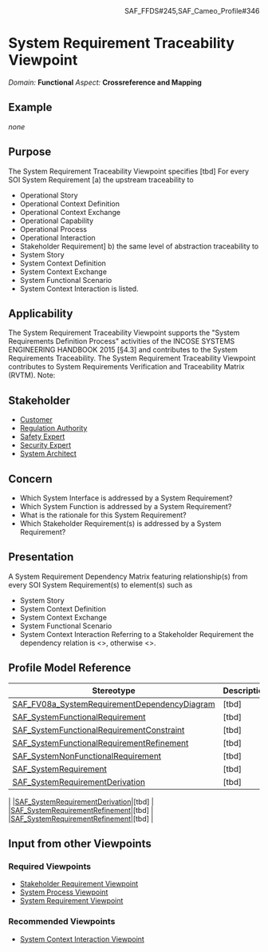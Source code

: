 <div align="right">SAF_FFDS#245,SAF_Cameo_Profile#346</div>

# System Requirement Traceability Viewpoint
*Domain:* **Functional** *Aspect:* **Crossreference and Mapping**
## Example
*none*
## Purpose
The System Requirement Traceability Viewpoint specifies [tbd]
For every SOI System Requirement 
[a) the upstream traceability to
* Operational Story
* Operational Context Definition
* Operational Context Exchange
* Operational Capability
* Operational Process
* Operational Interaction
* Stakeholder Requirement]
b) the same level of abstraction traceability to
* System Story
* System Context Definition
* System Context Exchange
* System Functional Scenario
* System Context Interaction
is listed.
## Applicability
The System Requirement Traceability Viewpoint supports the "System Requirements Definition Process" activities of the INCOSE SYSTEMS ENGINEERING HANDBOOK 2015 [§4.3] and contributes to the System Requirements Traceability. The System Requirement Traceability Viewpoint contributes to System Requirements Verification and Traceability Matrix (RVTM).
Note:
## Stakeholder
* [Customer](../stakeholders.md#Customer)
* [Regulation Authority](../stakeholders.md#Regulation-Authority)
* [Safety Expert](../stakeholders.md#Safety-Expert)
* [Security Expert](../stakeholders.md#Security-Expert)
* [System Architect](../stakeholders.md#System-Architect)
## Concern
* Which System Interface is addressed by a System Requirement?
* Which System Function is addressed by a System Requirement?
* What is the rationale for this System Requirement?
* Which Stakeholder Requirement(s) is addressed by a System Requirement?
## Presentation
A System Requirement Dependency Matrix featuring relationship(s) from every SOI System Requirement(s) to element(s) such as
* System Story
* System Context Definition
* System Context Exchange
* System Functional Scenario
* System Context Interaction
Referring to a Stakeholder Requirement the dependency relation is <<derive>>, otherwise <<refine>>.

## Profile Model Reference
|Stereotype | Description|
|---|---|
|[SAF_FV08a_SystemRequirementDependencyDiagram](../stereotypes.md#SAF_FV08a_SystemRequirementDependencyDiagram)|[tbd]|
|[SAF_SystemFunctionalRequirement](../stereotypes.md#SAF_SystemFunctionalRequirement)|[tbd]|
|[SAF_SystemFunctionalRequirementConstraint](../stereotypes.md#SAF_SystemFunctionalRequirementConstraint)|[tbd]|
|[SAF_SystemFunctionalRequirementRefinement](../stereotypes.md#SAF_SystemFunctionalRequirementRefinement)|[tbd]|
|[SAF_SystemNonFunctionalRequirement](../stereotypes.md#SAF_SystemNonFunctionalRequirement)|[tbd]|
|[SAF_SystemRequirement](../stereotypes.md#SAF_SystemRequirement)|[tbd]|
|[SAF_SystemRequirementDerivation](../stereotypes.md#SAF_SystemRequirementDerivation)|[tbd]
|
|[SAF_SystemRequirementDerivation](../stereotypes.md#SAF_SystemRequirementDerivation)|[tbd]
|
|[SAF_SystemRequirementRefinement](../stereotypes.md#SAF_SystemRequirementRefinement)|[tbd]
|
|[SAF_SystemRequirementRefinement](../stereotypes.md#SAF_SystemRequirementRefinement)|[tbd]
|
## Input from other Viewpoints
### Required Viewpoints
* [Stakeholder Requirement Viewpoint](Stakeholder-Requirement-Viewpoint.md)
* [System Process Viewpoint](System-Process-Viewpoint.md)
* [System Requirement Viewpoint](System-Requirement-Viewpoint.md)
### Recommended Viewpoints
* [System Context Interaction Viewpoint](System-Context-Interaction-Viewpoint.md)
